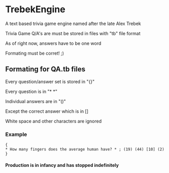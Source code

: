 # TrebekEngine
A text based trivia game engine named after the late Alex Trebek

Trivia Game Q/A's are must be stored in files with "tb" file format

As of right now, answers have to be one word

Formating must be corret! ;)

## Formating for QA.tb files
Every question/answer set is stored in "{}"

Every question is in "* *"

Individual answers are in "()"

  Except the correct answer which is in []

White space and other characters are ignored

### Example
```
{
* How many fingers does the average human have? * ; (19) (44) [10] (2)
}
```

#### Production is in infancy and has stopped indefinitely 
